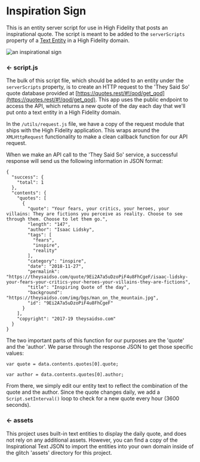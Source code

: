 Inspiration Sign
=================

This is an entity server script for use in High Fidelity that posts an inspirational quote. The script is meant to be added to the `serverScripts` property of a [Text Entity](https://docs.highfidelity.com/create-and-explore/entities/text-entities) in a High Fidelity domain.

![an inspirational sign](https://cdn.glitch.com/1188aac9-efda-4030-b0f3-3ce9aaff74f0%2Finsp.PNG?1543452496960)

### ← script.js

The bulk of this script file, which should be added to an entity under the `serverScripts` property, is to create an HTTP request to the 'They Said So' quote database provided at [https://quotes.rest/#!/qod/get_qod](https://quotes.rest/#!/qod/get_qod). This app uses the public endpoint to access the API, which returns a new quote of the day each day that we'll put onto a text entity in a High Fidelity domain. 

In the `/utils/request.js` file, we have a copy of the request module that ships with the High Fidelity application. This wraps around the `XMLHttpRequest` functionality to make a clean callback function for our API request. 

When we make an API call to the 'They Said So' service, a successful response will send us the following information in JSON format:

```
{
  "success": {
    "total": 1
  },
  "contents": {
    "quotes": [
      {
        "quote": "Your fears, your critics, your heroes, your villains: They are fictions you perceive as reality. Choose to see through them. Choose to let them go.",
        "length": "147",
        "author": "Isaac Lidsky",
        "tags": [
          "fears",
          "inspire",
          "reality"
        ],
        "category": "inspire",
        "date": "2018-11-27",
        "permalink": "https://theysaidso.com/quote/9Ei2A7a5uDzoPiF4u8FhCgeF/isaac-lidsky-your-fears-your-critics-your-heroes-your-villains-they-are-fictions",
        "title": "Inspiring Quote of the day",
        "background": "https://theysaidso.com/img/bgs/man_on_the_mountain.jpg",
        "id": "9Ei2A7a5uDzoPiF4u8FhCgeF"
      }
    ],
    "copyright": "2017-19 theysaidso.com"
  }
}
```

The two important parts of this function for our purposes are the 'quote' and the 'author'. We parse through the response JSON to get those specific values:

  `var quote = data.contents.quotes[0].quote;`
  
  `var author = data.contents.quotes[0].author;`

From there, we simply edit our entity text to reflect the combination of the quote and the author. Since the quote changes daily, we add a `Script.setInterval()` loop to check for a new quote every hour (3600 seconds).

### ← assets

This project uses built-in text entities to display the daily quote, and does not rely on any additional assets. However, you can find a copy of the Inspirational Text JSON to import the entities into your own domain inside of the glitch 'assets' directory for this project.
